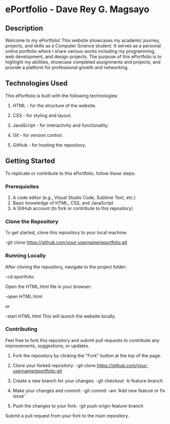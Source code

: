 # ePortfolio - Dave Rey G. Magsayo

## Description

Welcome to my ePortfolio! This website showcases my academic journey, projects, and skills as a Computer Science student. It serves as a personal online portfolio where I share various works including my programming, web development, and design projects. The purpose of this ePortfolio is to highlight my abilities, showcase completed assignments and projects, and provide a platform for professional growth and networking.

## Technologies Used

This ePortfolio is built with the following technologies:

1. HTML - for the structure of the website.

2. CSS - for styling and layout.

3. JavaScript - for interactivity and functionality.

4. Git - for version control.

5. GitHub - for hosting the repository.

## Getting Started

To replicate or contribute to this ePortfolio, follow these steps:

### Prerequisites

1. A code editor (e.g., Visual Studio Code, Sublime Text, etc.)
2. Basic knowledge of HTML, CSS, and JavaScript
3. A GitHub account (to fork or contribute to this repository)

### Clone the Repository
To get started, clone this repository to your local machine:

   -git clone https://github.com/your-username/eportfolio.git

### Running Locally
After cloning the repository, navigate to the project folder:

   -cd eportfolio

Open the HTML.html file in your browser:

   -open HTML.html

or

   -start HTML.html
This will launch the website locally.

### Contributing
Feel free to fork this repository and submit pull requests to contribute any improvements, suggestions, or updates.

1. Fork the repository by clicking the "Fork" button at the top of the page.
   
2. Clone your forked repository:
   -git clone https://github.com/your-username/eportfolio.git

3. Create a new branch for your changes:
   -git checkout -b feature-branch

4. Make your changes and commit:
   -git commit -am 'Add new feature or fix issue'

5. Push the changes to your fork:
   -git push origin feature-branch
   
Submit a pull request from your fork to the main repository.
